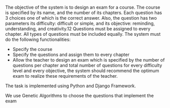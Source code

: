 The objective of the system is to design an exam for a course. The course is specified by its name, and the number of its chapters. Each question has 3 choices one of which is the correct answer. Also, the question has two parameters its difficulty: difficult or simple, and its objective: reminding, understanding, and creativity.12 Questions must be assigned to every chapter. All types of questions must be included equally.
The system must do the following functionalities:

* Specify the course
* Specify the questions and assign them to every chapter
* Allow the teacher to design an exam which is specified by the number of questions per chapter and total number of questions for every difficulty level and every objective, the system should recommend the optimum exam to realize these requirements of the teacher.

The task is implemented using Python and Django Framework.

We use Genetic Algorithms to choose the questions that implement the exam

